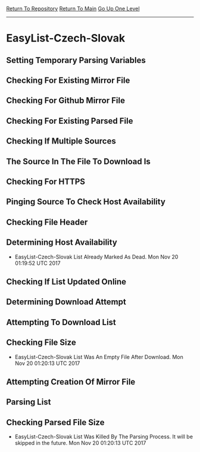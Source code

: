 [Return To Repository](https://github.com/deathbybandaid/piholeparser/)
[Return To Main](https://github.com/deathbybandaid/piholeparser/blob/master/RecentRunLogs/Mainlog.md)
[Go Up One Level](https://github.com/deathbybandaid/piholeparser/blob/master/RecentRunLogs/TopLevelScripts/30-Processing-Blacklists.md)
____________________________________
# EasyList-Czech-Slovak
## Setting Temporary Parsing Variables
## Checking For Existing Mirror File
## Checking For Github Mirror File
## Checking For Existing Parsed File
## Checking If Multiple Sources
## The Source In The File To Download Is
## Checking For HTTPS
## Pinging Source To Check Host Availability
## Checking File Header
## Determining Host Availability
* EasyList-Czech-Slovak List Already Marked As Dead. Mon Nov 20 01:19:52 UTC 2017
## Checking If List Updated Online
## Determining Download Attempt
## Attempting To Download List
## Checking File Size
* EasyList-Czech-Slovak List Was An Empty File After Download. Mon Nov 20 01:20:13 UTC 2017
## Attempting Creation Of Mirror File
## Parsing List
## Checking Parsed File Size
* EasyList-Czech-Slovak List Was Killed By The Parsing Process. It will be skipped in the future. Mon Nov 20 01:20:13 UTC 2017
